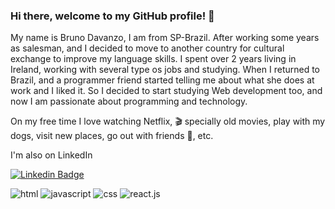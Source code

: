 ### Hi there, welcome to my GitHub profile! 👋

My name is Bruno Davanzo, I am from SP-Brazil. After working some years as salesman, and I decided to move to another country for cultural exchange to improve my language skills.
I spent over 2 years living in Ireland, working with several type os jobs and studying. When I returned to Brazil, and a programmer friend started telling me about what she does at work and I liked it. So I decided to start studying Web development too, and now I am passionate about programming and technology.

On my free time I love watching Netflix, 🎬 specially old movies, play with my dogs, visit new places, go out with friends 🍻, etc.

I'm also on LinkedIn

[![Linkedin Badge](https://img.shields.io/badge/linkedin-%230077B5.svg?&style=for-the-badge&logo=linkedin&logoColor=white&link=https://www.linkedin.com/in/bruno-davanzo-b4ba89183/)](https://www.linkedin.com/in/bruno-davanzo-b4ba89183/)

![html](https://img.shields.io/badge/-HTML-red)
![javascript](https://img.shields.io/badge/-JavaScript-yellow)
![css](https://img.shields.io/badge/-CSS-blue)
![react.js](https://img.shields.io/badge/-React.js-success)
